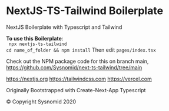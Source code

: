 # NextJS-TS-Tailwind Boilerplate

NextJS Boilerplate with Typescript and Tailwind

**To use this Boilerplate**:
    <br />
    ``` npx nextjs-ts-tailwind```
    <br />
    ``` cd name_of_folder && npm install ```
    Then edit ``` pages/index.tsx ```

Check out the NPM package code for this on branch main, 
  https://github.com/Sysnomid/next-ts-tailwind/tree/main


https://nextjs.org
https://tailwindcss.com
https://vercel.com

Originally Bootstrapped with Create-Next-App Typescript

&copy; Copyright Sysnomid 2020
